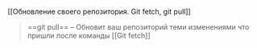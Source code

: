 [[Обновление своего репозитория. Git fetch, git pull]]

> ==git pull== – Обновит ваш репозиторий теми изменениями что пришли после команды [[Git fetch]]

